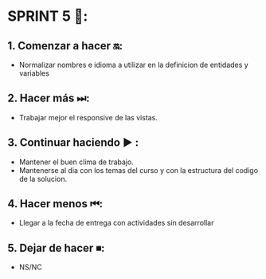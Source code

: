 # SPRINT 5 🚀:

## 1. Comenzar a hacer 🔛:

- Normalizar nombres e idioma a utilizar en la definicion de entidades y variables

## 2. Hacer más ⏭:

- Trabajar mejor el responsive de las vistas.

## 3. Continuar haciendo ▶ :

- Mantener el buen clima de trabajo.
- Mantenerse al dia con los temas del curso y con la estructura del codigo de la solucion.

## 4. Hacer menos ⏮:

- Llegar a la fecha de entrega con actividades sin desarrollar

## 5. Dejar de hacer ⏹:

- NS/NC
